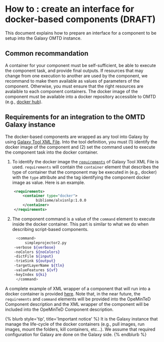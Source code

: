 # How to : create an interface for docker-based components (DRAFT)

This document explains how to prepare an interface for a component to be setup into the Galaxy OMTD instance.

## Common recommandation
A container for your component must be self-sufficient, be able to execute the component task, and provide final outputs. If resources that may change from one execution to another are used by the component, we recommand to make them available as values of parameters of the component. Otherwise, you must ensure that the right resources are avalaible to each component containers. The docker image of the component must be available into a docker repository accessible to OMTD (e.g., [docker hub](https://hub.docker.com/)).

## Requirements for an integration to the OMTD Galaxy instance
The docker-based components are wrapped as any tool into Galaxy by using [Galaxy Tool XML File](https://docs.galaxyproject.org/en/latest/dev/schema.html). Into the tool  definition, you must (1) identify the docker image of the component and (2) set the command used to execute the component task into the docker container. 

 1. To identify the docker image the [`requirements`](https://docs.galaxyproject.org/en/latest/dev/schema.html#tool-requirements) of Galaxy Tool XML File is used. `requirements` will contain the `container` element that describes the type of container that the component may be executed in (e.g., docker) with the `type` attribute and the tag identifying the component docker image as value. Here is an example. 
  
```xml
    <requirements>
        <container type="docker">
              bibliome/alvisnlp:1.0.0
        </container>
    </requirements>
 ```

 2. The component command is a value of the `command` element to execute inside the docker container. This part is similar to what we do when describing script-based components.  

```bash
     <command>
         simpleprojector2.py 
	-verbose ${verbose}  
  	-noColors ${noColors} 
	-dictFile ${input}
	-trieSink ${output}
	-targetLayerName ${tln} 
	-valueFeatures ${vf}
	-keyIndex ${ki} 
     </command>
```
A complete example of XML wrapper of a component that will run into a docker container is provided [here](simpleprojector.xml). Note that, in the near future, the `requirements` and `command` elements will be provided into the OpeMinTeD Component description and the XML wrapper of the component will be included into the OpeMinTeD Component description.

{% blurb style='tip', title='Important notice' %}
It is the Galaxy instance that manage the life-cycle of the docker containers (e.g., pull images, run images, mount the folders, kill containers, etc...). We assume that required configuration for Galaxy are done on the Galaxy side.
{% endblurb %}

